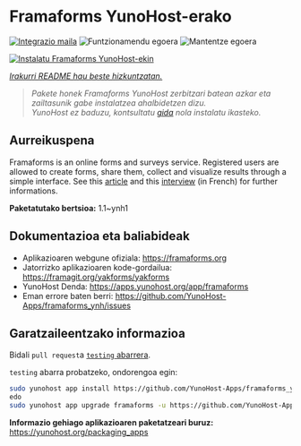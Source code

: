 <!--
Ohart ongi: README hau automatikoki sortu da <https://github.com/YunoHost/apps/tree/master/tools/readme_generator>ri esker
EZ editatu eskuz.
-->

# Framaforms YunoHost-erako

[![Integrazio maila](https://dash.yunohost.org/integration/framaforms.svg)](https://dash.yunohost.org/appci/app/framaforms) ![Funtzionamendu egoera](https://ci-apps.yunohost.org/ci/badges/framaforms.status.svg) ![Mantentze egoera](https://ci-apps.yunohost.org/ci/badges/framaforms.maintain.svg)

[![Instalatu Framaforms YunoHost-ekin](https://install-app.yunohost.org/install-with-yunohost.svg)](https://install-app.yunohost.org/?app=framaforms)

*[Irakurri README hau beste hizkuntzatan.](./ALL_README.md)*

> *Pakete honek Framaforms YunoHost zerbitzari batean azkar eta zailtasunik gabe instalatzea ahalbidetzen dizu.*  
> *YunoHost ez baduzu, kontsultatu [gida](https://yunohost.org/install) nola instalatu ikasteko.*

## Aurreikuspena

Framaforms is an online forms and surveys service. Registered users are allowed to create forms, share them, collect and visualize results through a simple interface.
See this [article](https://framablog.org/2016/10/05/framaforms-noffrez-plus-les-reponses-que-vous-collectez-a-google/) and this [interview](https://framablog.org/2016/10/05/en-savoir-un-peu-plus-sur-le-projet-framaforms/) (in French) for further informations.


**Paketatutako bertsioa:** 1.1~ynh1
## Dokumentazioa eta baliabideak

- Aplikazioaren webgune ofiziala: <https://framaforms.org>
- Jatorrizko aplikazioaren kode-gordailua: <https://framagit.org/yakforms/yakforms>
- YunoHost Denda: <https://apps.yunohost.org/app/framaforms>
- Eman errore baten berri: <https://github.com/YunoHost-Apps/framaforms_ynh/issues>

## Garatzaileentzako informazioa

Bidali `pull request`a [`testing` abarrera](https://github.com/YunoHost-Apps/framaforms_ynh/tree/testing).

`testing` abarra probatzeko, ondorengoa egin:

```bash
sudo yunohost app install https://github.com/YunoHost-Apps/framaforms_ynh/tree/testing --debug
edo
sudo yunohost app upgrade framaforms -u https://github.com/YunoHost-Apps/framaforms_ynh/tree/testing --debug
```

**Informazio gehiago aplikazioaren paketatzeari buruz:** <https://yunohost.org/packaging_apps>
